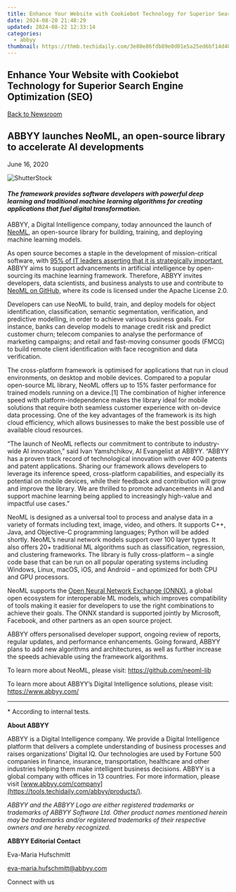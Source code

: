 ```yaml
---
title: Enhance Your Website with Cookiebot Technology for Superior Search Engine Optimization (SEO)
date: 2024-08-20 21:48:29
updated: 2024-08-22 12:33:14
categories:
  - abbyy
thumbnail: https://thmb.techidaily.com/3e80e86fdb89e0d01e5a25ed6bf14d403b0478903fdc0c6822654e31324aff29.jpg
---
```


## Enhance Your Website with Cookiebot Technology for Superior Search Engine Optimization (SEO)

[Back to Newsroom](https://tools.techidaily.com/abbyy/products/)

## ABBYY launches NeoML, an open-source library to accelerate AI developments

June 16, 2020

![ShutterStock](https://content.abbyy.com/-/media/project/abbyy/abbyy/branchtemplates/shutterstock_1272462163_1296-x-729.jpg?h=729&iar=0&w=1296)

#### _The framework provides software developers with powerful deep learning and traditional machine learning algorithms for creating applications that fuel digital transformation._ 

ABBYY, a Digital Intelligence company, today announced the launch of [NeoML](https://github.com/neoml-lib), an open-source library for building, training, and deploying machine learning models.

As open source becomes a staple in the development of mission-critical software, with [95% of IT leaders asserting that it is strategically important](https://www.redhat.com/en/enterprise-open-source-report/2020), ABBYY aims to support advancements in artificial intelligence by open-sourcing its machine learning framework. Therefore, ABBYY invites developers, data scientists, and business analysts to use and contribute to [NeoML on GitHub](https://github.com/neoml-lib), where its code is licensed under the Apache License 2.0.

Developers can use NeoML to build, train, and deploy models for object identification, classification, semantic segmentation, verification, and predictive modelling, in order to achieve various business goals. For instance, banks can develop models to manage credit risk and predict customer churn; telecom companies to analyse the performance of marketing campaigns; and retail and fast-moving consumer goods (FMCG) to build remote client identification with face recognition and data verification.

The cross-platform framework is optimised for applications that run in cloud environments, on desktop and mobile devices. Compared to a popular open-source ML library, NeoML offers up to 15% faster performance for trained models running on a device.\[1\] The combination of higher inference speed with platform-independence makes the library ideal for mobile solutions that require both seamless customer experience with on-device data processing. One of the key advantages of the framework is its high cloud efficiency, which allows businesses to make the best possible use of available cloud resources.

“The launch of NeoML reflects our commitment to contribute to industry-wide AI innovation,” said Ivan Yamshchikov, AI Evangelist at ABBYY. “ABBYY has a proven track record of technological innovation with over 400 patents and patent applications. Sharing our framework allows developers to leverage its inference speed, cross-platform capabilities, and especially its potential on mobile devices, while their feedback and contribution will grow and improve the library. We are thrilled to promote advancements in AI and support machine learning being applied to increasingly high-value and impactful use cases.” 

NeoML is designed as a universal tool to process and analyse data in a variety of formats including text, image, video, and others. It supports ​​C++, Java, and Objective-C programming languages; Python will be added shortly. NeoML’s neural network models support over 100 layer types. It also offers 20+ traditional ML algorithms such as classification, regression, and clustering frameworks. The library is fully cross-platform – a single code base that can be run on all popular operating systems including Windows, Linux, macOS, iOS, and Android – and optimized for both CPU and GPU processors.

NeoML supports the [Open Neural Network Exchange (ONNX)](https://onnx.ai/), a global open ecosystem for interoperable ML models, which improves compatibility of tools making it easier for developers to use the right combinations to achieve their goals. The ONNX standard is supported jointly by Microsoft, Facebook, and other partners as an open source project.

ABBYY offers personalised developer support, ongoing review of reports, regular updates, and performance enhancements. Going forward, ABBYY plans to add new algorithms and architectures, as well as further increase the speeds achievable using the framework algorithms.

To learn more about NeoML, please visit: <https://github.com/neoml-lib>

To learn more about ABBYY’s Digital Intelligence solutions, please visit: <https://www.abbyy.com/>

---

\* According to internal tests.

  
**About ABBYY**

ABBYY is a Digital Intelligence company. We provide a Digital Intelligence platform that delivers a complete understanding of business processes and raises organizations’ Digital IQ. Our technologies are used by Fortune 500 companies in finance, insurance, transportation, healthcare and other industries helping them make intelligent business decisions. ABBYY is a global company with offices in 13 countries. For more information, please visit [www.abbyy.com/company](https://tools.techidaily.com/abbyy/products/).

_ABBYY and the ABBYY Logo are either registered trademarks or trademarks of ABBYY Software Ltd. Other product names mentioned herein may be trademarks and/or registered trademarks of their respective owners and are hereby recognized._

  
**ABBYY Editorial Contact**

Eva-Maria Hufschmitt

[eva-maria.hufschmitt@abbyy.com](https://tools.techidaily.com/abbyy/products/)

Connect with us

<ins class="adsbygoogle"
     style="display:block"
     data-ad-format="autorelaxed"
     data-ad-client="ca-pub-7571918770474297"
     data-ad-slot="1223367746"></ins>



<ins class="adsbygoogle"
     style="display:block"
     data-ad-client="ca-pub-7571918770474297"
     data-ad-slot="8358498916"
     data-ad-format="auto"
     data-full-width-responsive="true"></ins>
